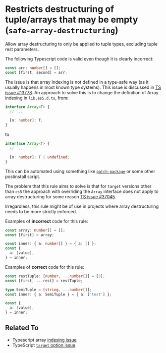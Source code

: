 # Restricts destructuring of tuple/arrays that may be empty (`safe-array-destructuring`)

Allow array destructuring to only be applied to tuple types, excluding tuple rest parameters.

The following Typescript code is valid even though it is clearly incorrect:

```ts
const arr: number[] = [];
const [first, second] = arr;
```

The issue is that array indexing is not defined in a type-safe way (as it usually happens in most known type systems).
This issue is discussed in [TS issue #13778](https://github.com/microsoft/TypeScript/issues/13778).
An approach to solve this is to change the definition of Array indexing in `lib.es5.d.ts`,
from:

```ts
interface Array<T> {
  // ...

  [n: number]: T;
}
```

to

```ts
interface Array<T> {
  // ...

  [n: number]: T | undefined;
}
```

This can be automated using something like [`patch-package`](https://github.com/ds300/patch-package) or some other postinstall script.

The problem that this rule aims to solve is that for `target` versions other than `es5` the approach with overriding the `Array` interface does not apply to array destructuring for some reason [TS issue #37045](https://github.com/microsoft/TypeScript/issues/37045).

Irregardless, this rule might be of use in projects where array destructuring needs to be more strictly enforced.

Examples of **incorrect** code for this rule:

```ts
const array: number[] = [];
const [first] = array;
```

```ts
const inner: { a: number[] } = { a: [] };
const {
  a: [value],
} = inner;
```

Examples of **correct** code for this rule:

```ts
const restTuple: [number, ...number[]] = [3];
const [first, ...rest] = restTuple;
```

```ts
type SemiTuple = [string, ...number[]];
const inner: { a: SemiTuple } = { a: ['test'] };

const {
  a: [value],
} = inner;
```

## Related To

- Typescript array [indexing issue](https://github.com/microsoft/TypeScript/issues/13778)
- TypeScript [`target` option issue](https://github.com/microsoft/TypeScript/issues/37045)
